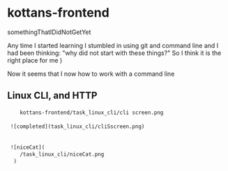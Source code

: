 # kottans-frontend
somethingThatIDidNotGetYet

Any time I started learning I stumbled in using git and command line and I had been thinking: "why did not start with these things?"
So I think it is the right place for me )

Now it seems that I now how to work with a command line

## Linux CLI, and HTTP

        kottans-frontend/task_linux_cli/cli screen.png

     ![completed](task_linux_cli/cliSscreen.png)

     
     ![niceCat](
        /task_linux_cli/niceCat.png
      )
